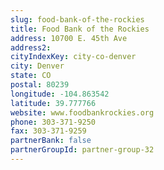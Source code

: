 ```yaml
---
slug: food-bank-of-the-rockies
title: Food Bank of the Rockies
address: 10700 E. 45th Ave
address2: 
cityIndexKey: city-co-denver
city: Denver
state: CO
postal: 80239
longitude: -104.863542
latitude: 39.777766
website: www.foodbankrockies.org
phone: 303-371-9250
fax: 303-371-9259
partnerBank: false
partnerGroupId: partner-group-32
---
```

